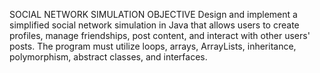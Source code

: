 SOCIAL NETWORK
SIMULATION
OBJECTIVE
Design and implement a simplified social network simulation in Java that allows users
to create profiles, manage friendships, post content, and interact with other users'
posts. The program must utilize loops, arrays, ArrayLists, inheritance, polymorphism,
abstract classes, and interfaces.
